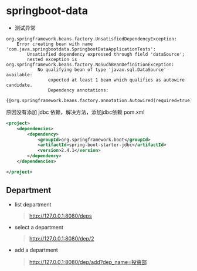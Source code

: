 springboot-data
==


* 测试异常
```text
org.springframework.beans.factory.UnsatisfiedDependencyException: 
    Error creating bean with name 'com.java.springbootdata.SpringbootDataApplicationTests': 
        Unsatisfied dependency expressed through field 'dataSource'; 
        nested exception is org.springframework.beans.factory.NoSuchBeanDefinitionException: 
            No qualifying bean of type 'javax.sql.DataSource' available: 
                expected at least 1 bean which qualifies as autowire candidate. 
                Dependency annotations: 
                    {@org.springframework.beans.factory.annotation.Autowired(required=true)}

```

原因没有添加 jdbc 依赖，解决方法，添加jdbc依赖
pom.xml
```xml
<project>
    <dependencies>
        <dependency>
            <groupId>org.springframework.boot</groupId>
            <artifactId>spring-boot-starter-jdbc</artifactId>
            <version>2.4.1</version>
        </dependency>
    </dependencies>

</project>
```

## Department

* list department
    >http://127.0.0.1:8080/deps
* select a department
    >http://127.0.0.1:8080/dep/2
* add a department
    >http://127.0.0.1:8080/dep/add?dep_name=投资部

